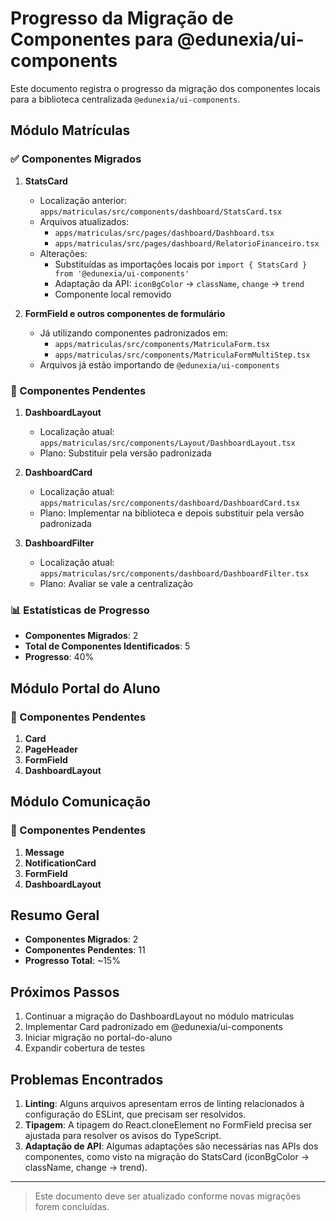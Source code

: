 # Progresso da Migração de Componentes para @edunexia/ui-components

Este documento registra o progresso da migração dos componentes locais para a biblioteca centralizada `@edunexia/ui-components`.

## Módulo Matrículas

### ✅ Componentes Migrados

1. **StatsCard**
   - Localização anterior: `apps/matriculas/src/components/dashboard/StatsCard.tsx`
   - Arquivos atualizados: 
     - `apps/matriculas/src/pages/dashboard/Dashboard.tsx`
     - `apps/matriculas/src/pages/dashboard/RelatorioFinanceiro.tsx`
   - Alterações:
     - Substituídas as importações locais por `import { StatsCard } from '@edunexia/ui-components'`
     - Adaptação da API: `iconBgColor` → `className`, `change` → `trend`
     - Componente local removido

2. **FormField e outros componentes de formulário**
   - Já utilizando componentes padronizados em:
     - `apps/matriculas/src/components/MatriculaForm.tsx`
     - `apps/matriculas/src/components/MatriculaFormMultiStep.tsx`
   - Arquivos já estão importando de `@edunexia/ui-components`

### 🔄 Componentes Pendentes

1. **DashboardLayout**
   - Localização atual: `apps/matriculas/src/components/Layout/DashboardLayout.tsx`
   - Plano: Substituir pela versão padronizada

2. **DashboardCard**
   - Localização atual: `apps/matriculas/src/components/dashboard/DashboardCard.tsx`
   - Plano: Implementar na biblioteca e depois substituir pela versão padronizada

3. **DashboardFilter**
   - Localização atual: `apps/matriculas/src/components/dashboard/DashboardFilter.tsx`
   - Plano: Avaliar se vale a centralização

### 📊 Estatísticas de Progresso

- **Componentes Migrados**: 2
- **Total de Componentes Identificados**: 5
- **Progresso**: 40%

## Módulo Portal do Aluno

### 🔄 Componentes Pendentes

1. **Card**
2. **PageHeader**
3. **FormField**
4. **DashboardLayout**

## Módulo Comunicação

### 🔄 Componentes Pendentes

1. **Message**
2. **NotificationCard**
3. **FormField**
4. **DashboardLayout**

## Resumo Geral

- **Componentes Migrados**: 2
- **Componentes Pendentes**: 11
- **Progresso Total**: ~15%

## Próximos Passos

1. Continuar a migração do DashboardLayout no módulo matriculas
2. Implementar Card padronizado em @edunexia/ui-components
3. Iniciar migração no portal-do-aluno
4. Expandir cobertura de testes

## Problemas Encontrados

1. **Linting**: Alguns arquivos apresentam erros de linting relacionados à configuração do ESLint, que precisam ser resolvidos.
2. **Tipagem**: A tipagem do React.cloneElement no FormField precisa ser ajustada para resolver os avisos do TypeScript.
3. **Adaptação de API**: Algumas adaptações são necessárias nas APIs dos componentes, como visto na migração do StatsCard (iconBgColor → className, change → trend).

---

> Este documento deve ser atualizado conforme novas migrações forem concluídas. 